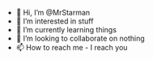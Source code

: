 - 👋 Hi, I’m @MrStarman
- 👀 I’m interested in stuff
- 🌱 I’m currently learning things
- 💞️ I’m looking to collaborate on nothing
- 📫 How to reach me - I reach you

<!---
MrStarman/MrStarman is a ✨ special ✨ repository because its `README.md` (this file) appears on your GitHub profile.
You can click the Preview link to take a look at your changes.
--->

